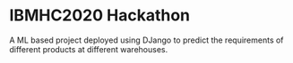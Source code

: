# IBMHC2020 Hackathon

A ML based project deployed using DJango to predict the requirements of different products at different warehouses.
